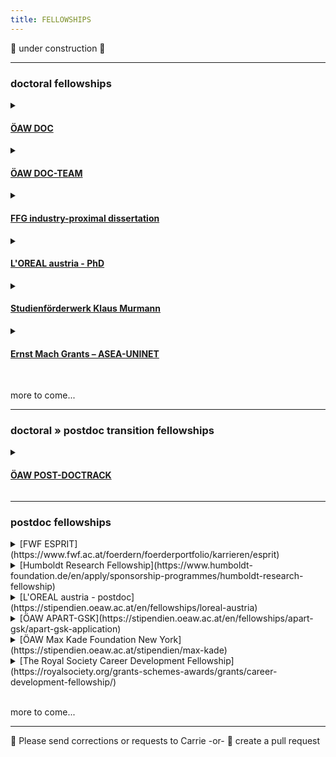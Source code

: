 ```yaml
---
title: FELLOWSHIPS
---
```

🚧  under construction  🚧

---
<h3>doctoral fellowships</h3>
<details><summary><h4><a href="https://stipendien.oeaw.ac.at/stipendien/doc">ÖAW DOC</a></h4></summary>
  <li>who is funded: doctoral students at AT uni; masters ≤2 years prior
  <li>what is funded: 24-30-36 mo doctoral research
  <li>funding level: 46.759 EUR
  <li>application requirements: online form • cv • publications • advisor recommendation • commitment of host institution • research approvals • research abstract • research project exposé
  <li>deadline: 5 Oct 2023
  <li>themes: open</li>
  <details><summary><h5><a href="https://stipendien.oeaw.ac.at/fileadmin/subsites/stipendien/pdf/calls/DOC_EU-Missionen_online_englisch.pdf">FZÖ DOC</a></h5></summary>
      <li>this is a funding mechanism within the ÖAW DOC program that targets research in particular research themes of EU Horizon interest and ÖAW priority
      <li>application requirements: the EU or ÖAW theme must be clearly stated in the project proposal
      <li>themes • EU Horizon: adaptation to climate change, cancer, healthy oceans, green/smart cities, soil health & food
      <li>themes • ÖAW priority areas: aging, climate change, energy systems, empires & world orders, AI</li>
  </details>
</details>
<details>
  <summary><h4><a href="https://stipendien.oeaw.ac.at/stipendien/doc-team">ÖAW DOC-TEAM</a></h4></summary>
  <li>who is funded: teams of 3-4 doctoral students from the humanities/cultural studies/social sciences and natural sciences/medicine/technology; masters ≤4 years prior or ≤30 years old
  <li>what is funded: interdisciplinary project; 36 mo project support; 6 mo research stay abroad
  <li>funding level: 46.759 EUR per person per year + travel, childcare, etc
  <li>application requirements: online form • cvs • publications • supervision outline • commitment of host institution(s) • research abstract • research project proposal
  <li>deadline: 31 Oct 2023
  <li>themes: social sciences+ </li>
</details>
<details>
  <summary><h4><a href="https://www.ffg.at/en/ausschreibung/dissertantinnen2023">FFG industry-proximal dissertation</a></h4></summary>
  <li>who is funded: <i>for 2023</i>  female doctoral students; ≤2 applications per organization
  <li>what is funded: max of 50% total costs for 24-36 mo; direct costs in support of student
  <li>funding level: ≤110.000 EUR for the project
  <li>application requirements: student + advisor cvs + publications • project description • uni commitment • host organization financial docs
  <li>deadline: rolling basis Feb-Nov; extended to Feb 2024
  <li>themes: for 2023: energy transition, mobility transition or circular economy
</details>
<details>
  <summary><h4><a href="https://stipendien.oeaw.ac.at/en/fellowships/loreal-austria">L'OREAL austria - PhD</a></h4></summary>
  <li>who is funded: female doctoral students; AT citizens or in AT ≥3 years; ≤3 years of PhD
  <li>what is funded: 8-12 mo research project in AT
  <li>funding level: 25.000 EUR
  <li>application requirements: online form • cv • publications • commitment of host institution • research approvals • research abstract • research project exposé • recommendation from advisor
  <li>deadline: 1 Feb 2024
  <li>themes: medicine, the natural sciences or mathematics</li>
</details>
<details>
  <summary><h4><a href="https://www.sdw.org/das-bieten-wir/fuer-studierende/studienfoerderwerk-klaus-murmann/ueberblick.html">Studienförderwerk Klaus Murmann</a></h4></summary>
  <li>who is funded: doctoral students at uni in AT, DE, FR, CH, UK; C1 german level; ≤5 years of PhD
  <li>what is funded: 18-42 mo stipend + social benefit + childcare
  <li>funding level: 1450 EUR per mo \(and more\)
  <li>application requirements: in German  cv • uni justification • two recommendations • uni commitment • research abstract • research project exposé
  <li>deadline: 15 Jan 2024 • 17 Jul 2024
  <li>themes: interest to commercialize research projects/products; entreprenuership; start-ups</li>
</details>
<details>
  <summary><h4><a href="https://asea-uninet.org/scholarships-grants/ernst-mach-grant-emg/">Ernst Mach Grants – ASEA-UNINET</a></h4></summary>
  <li>who is funded: doctoral students from ID, MY, TH, PH, VN; PhD in AT; ≤35 years
  <li>what is funded: 36 mo stipend + travel + housing allowance
  <li>funding level: 1250 EUR plus
  <li>application requirements: 
  <li>deadline: Mar
  <li>themes: open</li>
</details>
<br />
<p>more to come...<br />
<hr>
<h3>doctoral » postdoc transition fellowships</h3>
<details><summary><h4><a href="https://stipendien.oeaw.ac.at/stipendien/post-doctrack">ÖAW POST-DOCTRACK</a></h4></summary>
  <li>who is funded: doctoral students; will recieve their doctoral degree from an AT university within the next 6 months
  <li>what is funded: finish publications from PhD; postdoctoral research
  <li>funding level: 46.759 EUR
  <li>application requirements: 
  <li>deadline: 15 May + 15 Nov
  <li>themes: humanities, culture, social science</li>
</details>
<hr>
<h3>postdoc fellowships</h3>
<details><summary>[FWF ESPRIT](https://www.fwf.ac.at/foerdern/foerderportfolio/karrieren/esprit)</summary>
  <li>who is funded: postdocs; female postdocs; ≤ 5 years since PhD
  <li>what is funded: 36 mo salary + research budget; research at AT institution
  <li>funding level: salary: 84.430 EUR per year; project: 45.000-75.000 EUR
  <li>application requirements: online form • cv • publication list • mentoring plan • research project proposal • collaboration agreements
  <li>deadline: rolling deadline
  <li>themes: open</li>
</details>
<details><summary>[Humboldt Research Fellowship](https://www.humboldt-foundation.de/en/apply/sponsorship-programmes/humboldt-research-fellowship)</summary>
  <li>who is funded: published early-career researchers; ≤4 years postdoc; !DE
  <li>what is funded: 6-24 mo research stays in DE
  <li>funding level: 2670 EUR per month + travel, etc
  <li>application requirements: cv • publications • commitment from DE host institution • two recommendation letters
  <li>deadline: rolling application; decisions made Mar+Jul+Nov
  <li>themes: open </li>
</details>
<details><summary>[L'OREAL austria - postdoc](https://stipendien.oeaw.ac.at/en/fellowships/loreal-austria)</summary>
  <li>who is funded: female postdocs; AT citizens or in AT ≥3 years; ≤4 years since PhD
  <li>what is funded: 6-8 mo research project in AT
  <li>funding level: 25.000 EUR
  <li>application requirements: online form • cv • publications • commitment of host institution • research approvals • research abstract • research project exposé • recommendation from advisor
  <li>deadline: 1 Feb 2024
  <li>themes: medicine, the natural sciences or mathematics</li>
</details>
<details>
  <summary>[ÖAW APART-GSK](https://stipendien.oeaw.ac.at/en/fellowships/apart-gsk/apart-gsk-application)</summary>
  <li>who is funded: postdocs; ≤3 years since PhD
  <li>what is funded: research at AT univeristy (some time can be spent outside of AT)
  <li>funding level: 82.390 EUR
  <li>application requirements: online form • cv • 5 most important publications • letter of motivation • commitment from AT employer/uni • invitation from host institute (if applicable)  research approvals • research project abstract • research project description
  <li>deadline: 25 Mar 2024
  <li>themes: humanities, culture, social science</li>
</details>
<details>
  <summary>[ÖAW Max Kade Foundation New York](https://stipendien.oeaw.ac.at/stipendien/max-kade)</summary>
  <li>who is funded: scholars; ≤10 years since PhD; AT citizens or 3 of past 10 years in AT
  <li>what is funded: research stays in the US ≤ 12 mo
  <li>funding level: 56.500 USD
  <li>application requirements: online application form • cv • publication list • letter of motivation • commitment from AT employer/uni • invitation from US host institute • necessary research approvals (e.g. human subjects) • three recommendation letters • research project abstract • research project proposal
  <li>deadline: 1 Sep
  <li>themes: open</li>
</details>
<details>
  <summary>[The Royal Society Career Development Fellowship](https://royalsociety.org/grants-schemes-awards/grants/career-development-fellowship/)</summary>
  <li>who is funded: researchers from Black or Mixed Black African, Black Caribbean or other Black heritage backgrounds; ≤24 mo postdoc at start of fellowship
  <li>what is funded: research in the UK
  <li>funding level: 690.000 GBP over 4 years
  <li>application requirements: personal details • career summary • research proposal • financial details • necessary research approvals • two letters of recommendation (incl. head of dept)
  <li>deadline: 24 Jan 2024
  <li>themes: natural sciences / STEM</li>
</details>
<br />
<p>more to come...
<br/>
<hr>
  
<!--
#### postdoc » faculty transition fellowships
- [EU Horizon Marie SCurie Action Postdoctoral Fellowship]()
  - who is funded:
  - what is funded:
  - funding level:
  - application requirements:
  - deadline:
  - themes: open
- []FWF elise richter()
  - who is funded:
  - what is funded:
  - funding level:
  - application requirements:
  - deadline:
  - themes: 
- [FWF START]()
  - who is funded:
  - what is funded:
  - funding level:
  - application requirements:
  - deadline:
  - themes:
---
-->
:bee: Please send corrections or requests to Carrie -or- :robot: create a pull request
